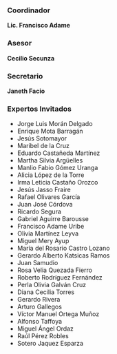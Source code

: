 
<div class="row"><div class="col-md-6" markdown="1">

### Coordinador

**Lic. Francisco Adame**

### Asesor

**Cecilio Secunza**

### Secretario

**Janeth Facio**

</div><div class="col-md-6" markdown="1">

### Expertos Invitados

* Jorge Luis Morán Delgado
* Enrique Mota Barragán
* Jesús Sotomayor
* Maribel de la Cruz
* Eduardo Castañeda Martínez
* Martha Silvia Argüelles
* Manlio Fabio Gómez Uranga
* Alicia López de la Torre
* Irma Leticia Castaño Orozco
* Jesús Jasso Fraire
* Rafael Olivares García
* Juan José Córdova
* Ricardo Segura
* Gabriel Aguirre Barousse
* Francisco Adame Uribe
* Olivia Martínez Leyva
* Miguel Mery Ayup
* María del Rosario Castro Lozano
* Gerardo Alberto Katsicas Ramos
* Juan Samudio
* Rosa Velia Quezada Fierro
* Roberto Rodríguez Fernández
* Perla Olivia Galván Cruz
* Diana Cecilia Torres
* Gerardo Rivera
* Arturo Gallegos
* Víctor Manuel Ortega Muñoz
* Alfonso Taffoya
* Miguel Ángel Ordaz
* Raúl Pérez Robles
* Sotero Jaquez Esparza


</div></div>

